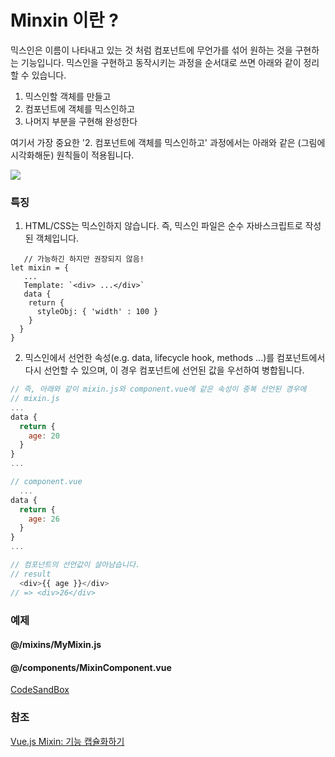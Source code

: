 # Minxin 이란 ?

믹스인은 이름이 나타내고 있는 것 처럼 컴포넌트에 무언가를 섞어 원하는 것을 구현하는 기능입니다. 믹스인을 구현하고 동작시키는 과정을 순서대로 쓰면 아래와 같이 정리할 수 있습니다.

1. 믹스인할 객체를 만들고
2. 컴포넌트에 객체를 믹스인하고
3. 나머지 부분을 구현해 완성한다

여기서 가장 중요한 '2. 컴포넌트에 객체를 믹스인하고' 과정에서는 아래와 같은 (그림에 시각화해둔) 원칙들이 적용됩니다.

![](https://images.velog.io/images/bongjoki/post/c22f81db-0974-4f84-b674-98c23238bddc/Untitled.png)

### 특징

1.  HTML/CSS는 믹스인하지 않습니다. 즉, 믹스인 파일은 순수 자바스크립트로 작성된 객체입니다.

```javasciprt
   // 가능하긴 하지만 권장되지 않음!
let mixin = {
   ...
   Template: `<div> ...</div>`
   data {
    return {
      styleObj: { 'width' : 100 }
    }
  }
}
```

2. 믹스인에서 선언한 속성(e.g. data, lifecycle hook, methods ...)를 컴포넌트에서 다시 선언할 수 있으며, 이 경우 컴포넌트에 선언된 값을 우선하여 병합됩니다.

```javascript
// 즉, 아래와 같이 mixin.js와 component.vue에 같은 속성이 중복 선언된 경우에
// mixin.js
...
data {
  return {
    age: 20
  }
}
...

// component.vue
  ...
data {
  return {
    age: 26
  }
}
...

// 컴포넌트의 선언값이 살아남습니다.
// result
  <div>{{ age }}</div>
// => <div>26</div>
```

### 예제

#### @/mixins/MyMixin.js

#### @/components/MixinComponent.vue

[CodeSandBox](https://codesandbox.io/embed/vue-mixin-x2xi3?fontsize=14&hidenavigation=1&theme=dark)

### 참조

[Vue.js Mixin: 기능 캡슐화하기](https://velog.io/@bluestragglr/Vue.js-Mixin-%EA%B8%B0%EB%8A%A5-%EB%B0%98%EB%B3%B5-%EC%A0%9C%EA%B1%B0%ED%95%98%EA%B8%B0)
